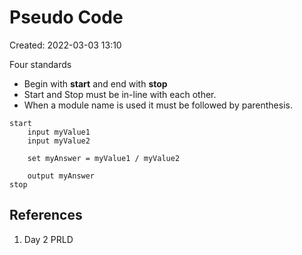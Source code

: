 # Pseudo Code
Created: 2022-03-03 13:10

Four standards
- Begin with **start** and end with **stop**
- Start and Stop must be in-line with each other.
- When a module name is used it must be followed by parenthesis.

```pseudocode
start
	input myValue1
	input myValue2

	set myAnswer = myValue1 / myValue2

	output myAnswer
stop
```

## References
1. Day 2 PRLD